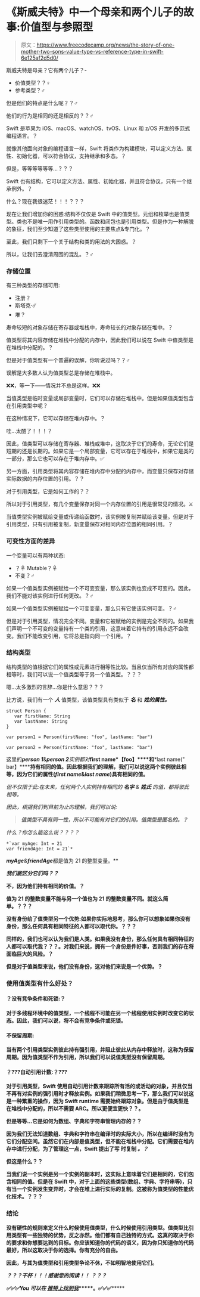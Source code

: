 # 《斯威夫特》中一个母亲和两个儿子的故事:价值型与参照型

> 原文：<https://www.freecodecamp.org/news/the-story-of-one-mother-two-sons-value-type-vs-reference-type-in-swift-6e125af2d5d0/>

斯威夫特是母亲？它有两个儿子？-

*   价值类型？？‍♀️
*   参考类型？‍♂️

但是他们的特点是什么呢？？‍♂️

他们的行为是相同的还是相反的？？‍♂️

Swift 是苹果为 iOS、macOS、watchOS、tvOS、Linux 和 z/OS 开发的多范式编程语言。？

就像其他面向对象的编程语言一样，Swift 将类作为构建模块，可以定义方法、属性、初始化器，可以符合协议，支持继承和多态。？

但是，等等等等等等…？？？

Swift 也有结构，它可以定义方法、属性、初始化器，并且符合协议，只有一个继承例外。？

什么？现在我很迷茫！！！？？？

现在让我们增加你的困惑:结构不仅仅是 Swift 中的值类型。元组和枚举也是值类型。类也不是唯一用作引用类型的。函数和闭包也是引用类型。但是作为一种解脱的象征，我们至少知道了这些类型使用的主要焦点&专门化。？

至此，我们只剩下一个关于结构和类的用法的大困惑。？

所以，让我们去澄清周围的混乱。？‍♂️

### 存储位置

有三种类型的存储可用:

*   注册？
*   斯塔克·☄️
*   堆？

寿命较短的对象存储在寄存器或堆栈中，寿命较长的对象存储在堆中。？

值类型将其内容存储在堆栈中分配的内存中，因此我们可以说在 Swift 中值类型是在堆栈中分配的。？

但是对于值类型有一个普遍的误解，你听说过吗？？‍♂️

误解是大多数人认为值类型总是存储在堆栈中。

❌❌，等一下——情况并不总是这样。❌❌

当值类型是临时变量或局部变量时，它们可以存储在堆栈中。但是如果值类型包含在引用类型中呢？

在这种情况下，它可以存储在堆内存中。？

哇…太酷了！！！？

因此，值类型可以存储在寄存器、堆栈或堆中，这取决于它们的寿命，无论它们是短期的还是长期的。如果它是一个局部变量，它可以存在于堆栈中，如果它是类的一部分，那么它也可以存在于堆内存中。✅

另一方面，引用类型将其内容存储在堆内存中分配的内存中，而变量只保存对存储实际数据的内存位置的引用。？？

对于引用类型，它是如何工作的？？

所以对于引用类型，有几个变量保存对同一个内存位置的引用是很常见的情况。⚔️

当值类型实例被赋给变量或传递给函数时，该实例被复制并赋给该变量。但是对于引用类型，只有引用被复制，新变量保存对相同内存位置的相同引用。？

### 可变性方面的差异

一个变量可以有两种状态:

*   ？‍♀ ️Mutable？‍♀
*   不变？️‍♂️

如果一个值类型实例被赋给一个不可变变量，那么该实例也变成不可变的。因此，我们不能对该实例进行任何更改。？‍♂️

如果一个值类型实例被赋给一个可变变量，那么只有它使该实例可变。？‍♂️

但是对于引用类型，情况完全不同。变量和它被赋给的实例是完全不同的。如果我们声明一个不可变的变量持有一个类的引用，这意味着它持有的引用永远不会改变。我们不能改变引用，它将总是指向同一个引用。？

### 结构类型

结构类型的值根据它们的属性或元素进行相等性比较。当且仅当所有对应的属性都相等时，我们可以说一个值类型等于另一个值类型。？？？

嗯…太多激烈的言辞…你是什么意思？？？

比方说，我们有一个 *****人***** 值类型，该值类型具有类似于 *****名***** 和 *****姓的属性。*****

```
struct Person {
   var firstName: String
   var lastName: String
}

var person1 = Person(firstName: "foo", lastName: "bar")

var person2 = Person(firstName: "foo", lastName: "bar")
```

这里的*****person 1*****&*****person 2******实例都对*****first name*【foo】****和*****last name(" bar】******持有相同的值。因此根据我们的理解，我们可以说这两个实例彼此相等，因为它们的属性(*****first name*****&*****last name*****)具有相同的值。**

*但不仅限于此:在未来，任何两个人实例持有相同的 *****名字***** & *****姓氏***** 的值，都将彼此相等。*

*因此，根据我们到目前为止的理解，我们可以说:*

> *******值类型不具有同一性，所以不可能有对它们的引用。值类型是匿名的。？*******

*什么？你怎么能这么说？？？？*

```
*`var myAge: Int = 21
var friendAge: Int = 21`*
```

******myAge*****&*****friendAge******都是值为 21 的整型变量。**

*******我们能区分它们吗？？*******

**不，因为他们持有相同的价值。？**

**值为 21 的整数变量不能与另一个值也为 21 的整数变量不同。就这么简单。？？？**

**没有身份给了值类型另一个优势:如果你实际地思考，那么你可以想象如果你没有身份，那么任何具有相同特征的人都可以取代你。？？？**

**同样的，我们也可以认为我们是人类。如果我没有身份，那么任何具有相同特征的人都可以取代我？？？。对我们来说，拥有一个身份是件好事，否则我们的存在将面临巨大的风险。？**

**但是对于值类型来说，他们没有身份，这对他们来说是一个优势。？**

### **使用值类型有什么好处？**

#### **？没有竞争条件和死锁:？**

**对于多线程环境中的值类型，一个线程不可能在另一个线程使用实例时改变它的状态。因此，我们可以说，将不会有竞争条件或死锁。**

#### ****不保留周期:****

**当有两个引用类型实例彼此持有强引用，并阻止彼此从内存中释放时，这称为保留周期。因为值类型不作为引用，所以我们可以说值类型没有保留周期。**

#### **？‍?‍?‍?自动引用计数:？‍?‍?‍?**

**对于引用类型，Swift 使用自动引用计数来跟踪所有活的或活动的对象，并且仅当不再有对实例的强引用时才释放实例。如果我们稍微思考一下，那么我们可以说这是一种繁重的操作，因为 Swift runtime 需要始终跟踪对象。但是由于值类型是在堆栈中分配的，所以不需要 ARC。所以更便宜更快？？。**

**但是等等...它是如何为数组、字典和字符串管理内存的？？**

**因为我们无法知道数组、字典和字符串在编译时的实际大小，所以在编译时没有为它们分配空间。虽然它们在内部是值类型，但不能在堆栈中分配。它们需要在堆内存中进行分配，为了管理这一点，Swift 提出了写 时复制 *****。？*******

**但这是什么？？**

**当我们说一个实例是另一个实例的副本时，这实际上意味着它们是相同的，它们包含相同的值。但是在 Swift 中，对于上面的这些类型(数组、字典、字符串等)，只有当一个实例发生变异时，才会在堆上进行实际的复制。这被称为值类型的性能优化技术。？？？**

### **结论**

**没有硬性的规则来定义什么时候使用值类型，什么时候使用引用类型。值类型比引用类型有一些独特的优势，反之亦然。他们都有自己独特的方式。这真的取决于你的要求和你想要达到的目标。你应该知道你的代码的语义，因为你只知道你的代码最好，所以这取决于你的选择。你有充分的自由。**

**因此，与其为值类型和引用类型争论不休，不如明智地使用它们。**

*******？？？干杯！！！感谢您的阅读！！***** *？？？***

*******✅✅✅You 可以在***** [*****推特上找到我*****](https://twitter.com/_boudhayan_)*****。✅✅✅*******